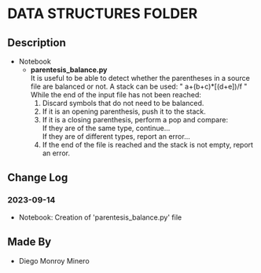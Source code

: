# DATA STRUCTURES FOLDER

## Description
* Notebook
    * **parentesis_balance.py**<br>
    It is useful to be able to detect whether the parentheses in a source file are balanced or not.
    A stack can be used: " a+(b+c)*[(d+e])/f "  
    While the end of the input file has not been reached:
        1. Discard symbols that do not need to be balanced.
        2. If it is an opening parenthesis, push it to the stack.
        3. If it is a closing parenthesis, perform a pop and compare:  
            If they are of the same type, continue...  
            If they are of different types, report an error...
        6. If the end of the file is reached and the stack is not empty, report an error.

## Change Log
### 2023-09-14
- Notebook: Creation of 'parentesis_balance.py' file

## Made By
* Diego Monroy Minero